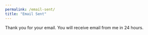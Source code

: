 ```yaml
---
permalink: /email-sent/
title: "Email Sent"
---
```


Thank you for your email. You will receive email from me in 24 hours.
